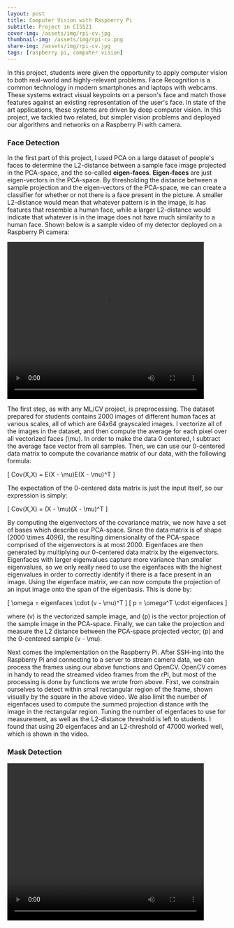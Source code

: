 ```yaml
---
layout: post
title: Computer Vision with Raspberry Pi
subtitle: Project in CIS521
cover-img: /assets/img/rpi-cv.jpg
thumbnail-img: /assets/img/rpi-cv.png
share-img: /assets/img/rpi-cv.jpg
tags: [raspberry pi, computer vision]
---
```



In this project, students were given the opportunity to apply computer vision to both real-world and highly-relevant problems.  Face Recognition is a common technology in modern smartphones and laptops with webcams.  These systems extract visual keypoints on a person's face and match those features against an existing representation of the user's face.  In state of the art applications, these systems are driven by deep computer vision.  In this project, we tackled two related, but simpler vision problems and deployed our algorithms and networks on a Raspberry Pi with camera.

### Face Detection

In the first part of this project, I used PCA on a large dataset of people's faces to determine the L2-distance between a sample face image projected in the PCA-space, and the so-called **eigen-faces**.  **Eigen-faces** are just eigen-vectors in the PCA-space.  By thresholding the distance between a sample projection and the eigen-vectors of the PCA-space, we can create a classifier for whether or not there is a face present in the picture.  A smaller L2-distance would mean that whatever pattern is in the image, is has features that resemble a human face, while a larger L2-distance would indicate that whatever is in the image does not have much similarity to a human face.  Shown below is a sample video of my detector deployed on a Raspberry Pi camera:

<video width="450" height="360" controls>
  <source type="video/mp4" src="/assets/img/facedetection.mp4">
</video>

The first step, as with any ML/CV project, is preprocessing.  The dataset prepared for students contains 2000 images of different human faces at various scales, all of which are 64x64 grayscaled images.  I vectorize all of the images in the dataset, and then compute the average for each pixel over all vectorized faces (\mu).  In order to make the data 0 centered, I subtract the average face vector from all samples.  Then, we can use our 0-centered data matrix to compute the covariance matrix of our data, with the following formula:

<p>
  [ Cov(X,X) = E(X - \mu)E(X - \mu)^T ]
<p/>

The expectation of the 0-centered data matrix is just the input itself, so our expression is simply:

<p>
  [ Cov(X,X) = (X - \mu)(X - \mu)^T ]
<p/>

<p>
By computing the eigenvectors of the covariance matrix, we now have a set of bases which describe our PCA-space.  Since the data matrix is of shape (2000 \times 4096), the resulting dimensionality of the PCA-space comprised of the eigenvectors is at most 2000.  Eigenfaces are then generated by multiplying our 0-centered data matrix by the eigenvectors.  Eigenfaces with larger eigenvalues capture more variance than smaller eigenvalues, so we only really need to use the eigenfaces with the highest eigenvalues in order to correctly identify if there is a face present in an image.  Using the eigenface matrix, we can now compute the projection of an input image onto the span of the eigenbasis.  This is done by:
<p/>

<p>
  [ \omega = eigenfaces \cdot (v - \mu)^T ]
  [ p = \omega^T \cdot eigenfaces ]
<p/>

<p>
where (v) is the vectorized sample image, and (p) is the vector projection of the sample image in the PCA-space.  Finally, we can take the projection and measure the L2 distance between the PCA-space projected vector, (p) and the 0-centered sample (v - \mu).
<p/>

<p>
Next comes the implementation on the Raspberry Pi.  After SSH-ing into the Raspberry Pi and connecting to a server to stream camera data, we can process the frames using our above functions and OpenCV.  OpenCV comes in handy to read the streamed video frames from the rPi, but most of the processing is done by functions we wrote from above.  First, we constrain ourselves to detect within small rectangular region of the frame, shown visually by the square in the above video.  We also limit the number of eigenfaces used to compute the summed projection distance with the image in the rectangular region.  Tuning the number of eigenfaces to use for measurement, as well as the L2-distance threshold is left to students.  I found that using 20 eigenfaces and an L2-threshold of 47000 worked well, which is shown in the video.
<p/>

### Mask Detection

<video width="450" height="360" controls>
  <source type="video/mp4" src="/assets/img/maskdetection.mp4">
</video>
